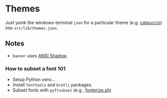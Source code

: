 # Themes

Just yoink the windows-terminal `json` for a particular theme (e.g.
[catpuccin](https://github.com/catppuccin/windows-terminal)) into `src/lib/themes.json`.



## Notes

- `banner` uses [ANSI Shadow](https://www.asciiart.eu/text-to-ascii-art).

### How to subset a font 101

- Setup Python venv...
- Install `fonttools` and `brotli` packages.
- Subset fonts with `pyftsubset` (e.g., [fonterize.sh](./fonterize.sh)).